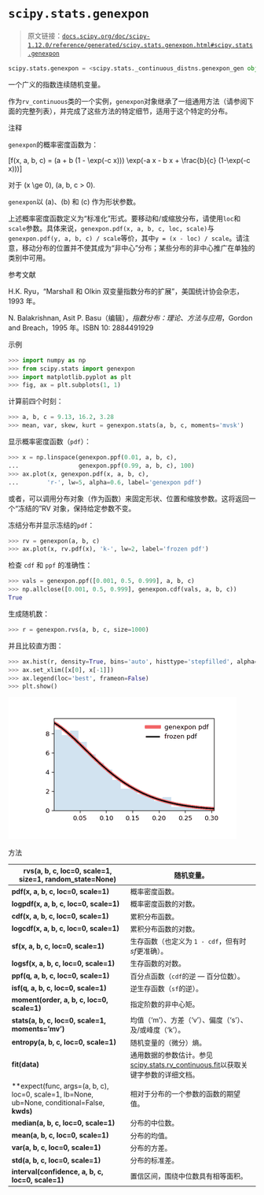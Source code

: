 # `scipy.stats.genexpon`

> 原文链接：[`docs.scipy.org/doc/scipy-1.12.0/reference/generated/scipy.stats.genexpon.html#scipy.stats.genexpon`](https://docs.scipy.org/doc/scipy-1.12.0/reference/generated/scipy.stats.genexpon.html#scipy.stats.genexpon)

```py
scipy.stats.genexpon = <scipy.stats._continuous_distns.genexpon_gen object>
```

一个广义的指数连续随机变量。

作为`rv_continuous`类的一个实例，`genexpon`对象继承了一组通用方法（请参阅下面的完整列表），并完成了这些方法的特定细节，适用于这个特定的分布。

注释

`genexpon`的概率密度函数为：

\[f(x, a, b, c) = (a + b (1 - \exp(-c x))) \exp(-a x - b x + \frac{b}{c} (1-\exp(-c x)))\]

对于 \(x \ge 0\), \(a, b, c > 0\).

`genexpon`以 \(a\)、\(b\) 和 \(c\) 作为形状参数。

上述概率密度函数定义为“标准化”形式。要移动和/或缩放分布，请使用`loc`和`scale`参数。具体来说，`genexpon.pdf(x, a, b, c, loc, scale)`与`genexpon.pdf(y, a, b, c) / scale`等价，其中`y = (x - loc) / scale`。请注意，移动分布的位置并不使其成为“非中心”分布；某些分布的非中心推广在单独的类别中可用。

参考文献

H.K. Ryu，“Marshall 和 Olkin 双变量指数分布的扩展”，美国统计协会杂志，1993 年。

N. Balakrishnan, Asit P. Basu（编辑），*指数分布：理论、方法与应用*，Gordon and Breach，1995 年。ISBN 10: 2884491929

示例

```py
>>> import numpy as np
>>> from scipy.stats import genexpon
>>> import matplotlib.pyplot as plt
>>> fig, ax = plt.subplots(1, 1) 
```

计算前四个时刻：

```py
>>> a, b, c = 9.13, 16.2, 3.28
>>> mean, var, skew, kurt = genexpon.stats(a, b, c, moments='mvsk') 
```

显示概率密度函数（`pdf`）：

```py
>>> x = np.linspace(genexpon.ppf(0.01, a, b, c),
...                 genexpon.ppf(0.99, a, b, c), 100)
>>> ax.plot(x, genexpon.pdf(x, a, b, c),
...        'r-', lw=5, alpha=0.6, label='genexpon pdf') 
```

或者，可以调用分布对象（作为函数）来固定形状、位置和缩放参数。这将返回一个“冻结的”RV 对象，保持给定参数不变。

冻结分布并显示冻结的`pdf`：

```py
>>> rv = genexpon(a, b, c)
>>> ax.plot(x, rv.pdf(x), 'k-', lw=2, label='frozen pdf') 
```

检查 `cdf` 和 `ppf` 的准确性：

```py
>>> vals = genexpon.ppf([0.001, 0.5, 0.999], a, b, c)
>>> np.allclose([0.001, 0.5, 0.999], genexpon.cdf(vals, a, b, c))
True 
```

生成随机数：

```py
>>> r = genexpon.rvs(a, b, c, size=1000) 
```

并且比较直方图：

```py
>>> ax.hist(r, density=True, bins='auto', histtype='stepfilled', alpha=0.2)
>>> ax.set_xlim([x[0], x[-1]])
>>> ax.legend(loc='best', frameon=False)
>>> plt.show() 
```

![../../_images/scipy-stats-genexpon-1.png](img/078617a6352ada03a471d51677e6ed4d.png)

方法

| **rvs(a, b, c, loc=0, scale=1, size=1, random_state=None)** | 随机变量。 |
| --- | --- |
| **pdf(x, a, b, c, loc=0, scale=1)** | 概率密度函数。 |
| **logpdf(x, a, b, c, loc=0, scale=1)** | 概率密度函数的对数。 |
| **cdf(x, a, b, c, loc=0, scale=1)** | 累积分布函数。 |
| **logcdf(x, a, b, c, loc=0, scale=1)** | 累积分布函数的对数。 |
| **sf(x, a, b, c, loc=0, scale=1)** | 生存函数（也定义为 `1 - cdf`，但有时*sf*更准确）。 |
| **logsf(x, a, b, c, loc=0, scale=1)** | 生存函数的对数。 |
| **ppf(q, a, b, c, loc=0, scale=1)** | 百分点函数（`cdf`的逆 — 百分位数）。 |
| **isf(q, a, b, c, loc=0, scale=1)** | 逆生存函数（`sf`的逆）。 |
| **moment(order, a, b, c, loc=0, scale=1)** | 指定阶数的非中心矩。 |
| **stats(a, b, c, loc=0, scale=1, moments=’mv’)** | 均值（‘m’）、方差（‘v’）、偏度（‘s’）、及/或峰度（‘k’）。 |
| **entropy(a, b, c, loc=0, scale=1)** | 随机变量的（微分）熵。 |
| **fit(data)** | 通用数据的参数估计。参见[scipy.stats.rv_continuous.fit](https://docs.scipy.org/doc/scipy/reference/generated/scipy.stats.rv_continuous.fit.html#scipy.stats.rv_continuous.fit)以获取关键字参数的详细文档。 |
| **expect(func, args=(a, b, c), loc=0, scale=1, lb=None, ub=None, conditional=False, **kwds)** | 相对于分布的一个参数的函数的期望值。 |
| **median(a, b, c, loc=0, scale=1)** | 分布的中位数。 |
| **mean(a, b, c, loc=0, scale=1)** | 分布的均值。 |
| **var(a, b, c, loc=0, scale=1)** | 分布的方差。 |
| **std(a, b, c, loc=0, scale=1)** | 分布的标准差。 |
| **interval(confidence, a, b, c, loc=0, scale=1)** | 置信区间，围绕中位数具有相等面积。 |
